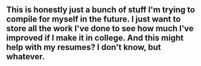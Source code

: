 This is honestly just a bunch of stuff I'm trying to compile for myself in the future.
I just want to store all the work I've done to see how much I've improved if I make it in college.
And this might help with my resumes? I don't know, but whatever.
--
